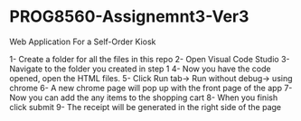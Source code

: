 # PROG8560-Assignemnt3-Ver3


  Web Application For a Self-Order Kiosk
  
  1- Create a folder for all the files in this repo
  2- Open Visual Code Studio
  3- Navigate to the folder you created in step 1
  4- Now you have the code opened, open the HTML files.
  5- Click Run tab-> Run without debug-> using chrome
  6- A new chrome page will pop up with the front page of the app
  7- Now you can add the any items to the shopping cart
  8- When you finish click submit
  9- The receipt will be generated in the right side of the page

 
